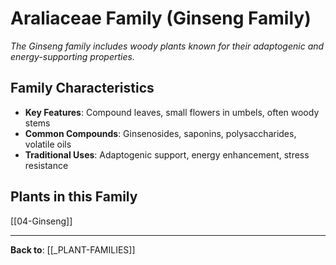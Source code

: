 # Araliaceae Family (Ginseng Family)

*The Ginseng family includes woody plants known for their adaptogenic and energy-supporting properties.*

## Family Characteristics
- **Key Features**: Compound leaves, small flowers in umbels, often woody stems
- **Common Compounds**: Ginsenosides, saponins, polysaccharides, volatile oils
- **Traditional Uses**: Adaptogenic support, energy enhancement, stress resistance

## Plants in this Family

[[04-Ginseng]]

---

**Back to**: [[_PLANT-FAMILIES]]